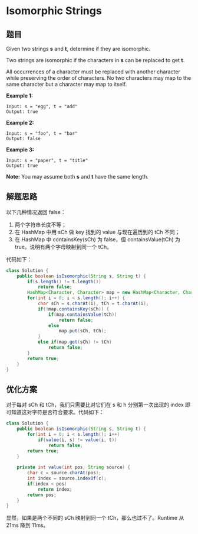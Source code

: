 # Isomorphic Strings

## 题目

Given two strings **s** and **t**, determine if they are isomorphic.

Two strings are isomorphic if the characters in **s** can be replaced to get **t**.

All occurrences of a character must be replaced with another character while preserving the order of characters. No two characters may map to the same character but a character may map to itself.

**Example 1:**

```
Input: s = "egg", t = "add"
Output: true
```

**Example 2:**

```
Input: s = "foo", t = "bar"
Output: false
```

**Example 3:**

```
Input: s = "paper", t = "title"
Output: true
```

**Note:**
You may assume both **s** and **t** have the same length.

## 解题思路

以下几种情况返回 false：

1. 两个字符串长度不等；
2. 在 HashMap 中用 sCh 做 key 找到的 value 与现在遍历到的 tCh 不同；
3. 在 HashMap 中 containsKey(sCh) 为 false，但 containsValue(tCh) 为 true。说明有两个字母映射到同一个 tCh。

代码如下：

```java
class Solution {
    public boolean isIsomorphic(String s, String t) {
        if(s.length() != t.length())
            return false;
        HashMap<Character, Character> map = new HashMap<Character, Character>();
        for(int i = 0; i < s.length(); i++) {
            char sCh = s.charAt(i), tCh = t.charAt(i);
            if(!map.containsKey(sCh)) {
                if(map.containsValue(tCh))
                    return false;
                else
                    map.put(sCh, tCh);
            }
            else if(map.get(sCh) != tCh)
                return false;
        }
        return true;
    }
}
```

## 优化方案

对于每对 sCh 和 tCh，我们只需要比对它们在 s 和 h 分别第一次出现的 index 即可知道这对字符是否符合要求。代码如下：

```java
class Solution {
    public boolean isIsomorphic(String s, String t) {
        for(int i = 0; i < s.length(); i++)
            if(value(i, s) != value(i, t)) 
                return false;
        return true;
    }
    
    private int value(int pos, String source) {
        char c = source.charAt(pos);
        int index = source.indexOf(c);
        if(index < pos) 
            return index;
        return pos;
    }
}
```

显然，如果是两个不同的 sCh 映射到同一个 tCh，那么也过不了。Runtime 从 21ms 降到 11ms。